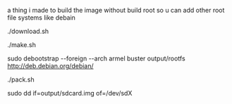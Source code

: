 a thing i made to build the image without build root so u can add other root file systems like debain


./download.sh

./make.sh


sudo debootstrap --foreign --arch armel buster output/rootfs http://deb.debian.org/debian/


./pack.sh

sudo dd if=output/sdcard.img of=/dev/sdX

